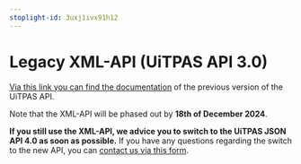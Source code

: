 ```yaml
---
stoplight-id: 3uxj1ivx91h12
---
```


# Legacy XML-API (UiTPAS API 3.0)

[Via this link you can find the documentation]( https://files.uitpas.be/xml-api/index.html ) of the previous version of the UiTPAS API. 

Note that the XML-API will be phased out by **18th of December 2024**.

**If you still use the XML-API, we advice you to switch to the UiTPAS JSON API 4.0 as soon as possible.** If you have any questions regarding the switch to the new API, you can [contact us via this form](https://forms.gle/CDdJfmeuNocYPSRc9).

